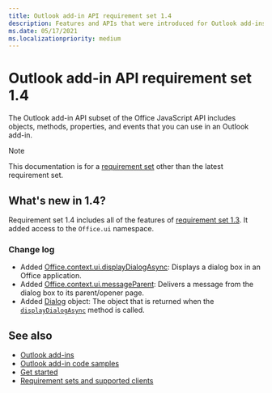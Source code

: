 ```yaml
---
title: Outlook add-in API requirement set 1.4
description: Features and APIs that were introduced for Outlook add-ins and the Office JavaScript APIs as part of Mailbox API 1.4.
ms.date: 05/17/2021
ms.localizationpriority: medium
---
```


# Outlook add-in API requirement set 1.4

The Outlook add-in API subset of the Office JavaScript API includes objects, methods, properties, and events that you can use in an Outlook add-in.

> [!NOTE]
> This documentation is for a [requirement set](../outlook-api-requirement-sets.md) other than the latest requirement set.

## What's new in 1.4?

Requirement set 1.4 includes all of the features of [requirement set 1.3](../requirement-set-1.3/outlook-requirement-set-1.3.md). It added access to the `Office.ui` namespace.

### Change log

- Added [Office.context.ui.displayDialogAsync](/javascript/api/office/office.ui?view=outlook-js-1.4&preserve-view=true#office-office-ui-displaydialogasync-member(1)): Displays a dialog box in an Office application.
- Added [Office.context.ui.messageParent](/javascript/api/office/office.ui?view=outlook-js-1.4&preserve-view=true#office-office-ui-messageparent-member(1)): Delivers a message from the dialog box to its parent/opener page.
- Added [Dialog](/javascript/api/office/office.dialog?view=outlook-js-1.4&preserve-view=true) object: The object that is returned when the [`displayDialogAsync`](/javascript/api/office/office.ui?view=outlook-js-1.4&preserve-view=true#office-office-ui-displaydialogasync-member(1)) method is called.

## See also

- [Outlook add-ins](/office/dev/add-ins/outlook/outlook-add-ins-overview)
- [Outlook add-in code samples](https://developer.microsoft.com/outlook/gallery/?filterBy=Outlook,Samples,Add-ins)
- [Get started](/office/dev/add-ins/quickstarts/outlook-quickstart)
- [Requirement sets and supported clients](../outlook-api-requirement-sets.md)
